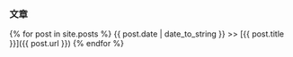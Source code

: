 ### 文章
{% for post in site.posts %}
{{ post.date | date_to_string }} >> [{{ post.title }}]({{ post.url }})
{% endfor %}
